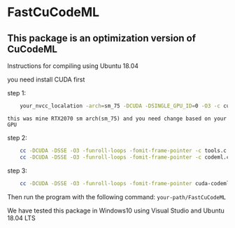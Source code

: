 # FastCuCodeML

This package is an optimization version of CuCodeML
----
Instructions for compiling using Ubuntu 18.04

you need install CUDA first

step 1:
```bash
    your_nvcc_localation -arch=sm_75 -DCUDA -DSINGLE_GPU_ID=0 -O3 -c cuda-codeml.cu
```
    this was mine RTX2070 sm arch(sm_75) and you need change based on your GPU

step 2:
```bash
    cc -DCUDA -DSSE -O3 -funroll-loops -fomit-frame-pointer -c tools.c
    cc -DCUDA -DSSE -O3 -funroll-loops -fomit-frame-pointer -c codeml.c
```
step 3:
```bash
    cc -DCUDA -DSSE -O3 -funroll-loops -fomit-frame-pointer cuda-codeml.o tools.o codeml.o -(your_cuda_lib64_location)lib64 -(your_cuda_lib_location)lib -lcudart -lstdc++ -lm -o FastCuCodeML
```

Then run the program with the following command: `your-path/FastCuCodeML`

We have tested this package in Windows10 using Visual Studio and Ubuntu 18.04 LTS
